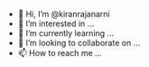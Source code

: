 - 👋 Hi, I’m @kiranrajanarni
- 👀 I’m interested in ...
- 🌱 I’m currently learning ...
- 💞️ I’m looking to collaborate on ...
- 📫 How to reach me ...

<!---
kiranrajanarni/kiranrajanarni is a ✨ special ✨ repository because its `README.md` (this file) appears on your GitHub profile.
You can click the Preview link to take a look at your changes.
--->
